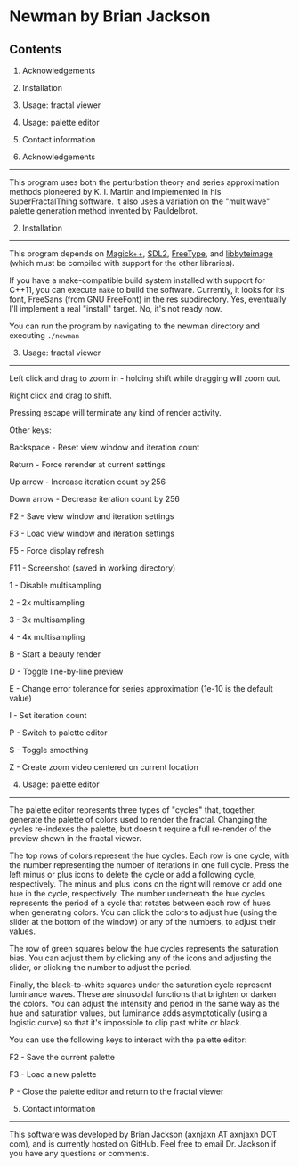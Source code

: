 Newman by Brian Jackson
=======================

Contents
--------

1. Acknowledgements
2. Installation
3. Usage: fractal viewer
4. Usage: palette editor
5. Contact information

1. Acknowledgements
-------------------

This program uses both the perturbation theory and series approximation methods pioneered by K. I.
Martin and implemented in his SuperFractalThing software. It also uses a variation on the "multiwave"
palette generation method invented by Pauldelbrot.

2. Installation
---------------

This program depends on [Magick++](http://www.imagemagick.org/Magick++/), [SDL2](http://libsdl.org), [FreeType](http://freetype.org), and
[libbyteimage](http://github.com/axnjaxn/libbyteimage) (which must be compiled with support for the other libraries).

If you have a make-compatible build system installed with support for C++11, you can execute `make` to
build the software. Currently, it looks for its font, FreeSans (from GNU FreeFont) in the res
subdirectory. Yes, eventually I'll implement a real "install" target. No, it's not ready now.

You can run the program by navigating to the newman directory and executing `./newman`

3. Usage: fractal viewer
------------------------

Left click and drag to zoom in - holding shift while dragging will zoom out.

Right click and drag to shift.

Pressing escape will terminate any kind of render activity.

Other keys:

Backspace - Reset view window and iteration count

Return - Force rerender at current settings

Up arrow - Increase iteration count by 256

Down arrow - Decrease iteration count by 256

F2 - Save view window and iteration settings

F3 - Load view window and iteration settings

F5 - Force display refresh

F11 - Screenshot (saved in working directory)

1 - Disable multisampling

2 - 2x multisampling

3 - 3x multisampling

4 - 4x multisampling

B - Start a beauty render

D - Toggle line-by-line preview

E - Change error tolerance for series approximation (1e-10 is the default value)

I - Set iteration count

P - Switch to palette editor

S - Toggle smoothing

Z - Create zoom video centered on current location

4. Usage: palette editor
------------------------

The palette editor represents three types of "cycles" that, together, generate the palette of colors
used to render the fractal. Changing the cycles re-indexes the palette, but doesn't require a full
re-render of the preview shown in the fractal viewer.

The top rows of colors represent the hue cycles. Each row is one cycle, with the number representing
the number of iterations in one full cycle. Press the left minus or plus icons to delete the cycle or
add a following cycle, respectively. The minus and plus icons on the right will remove or add one hue
in the cycle, respectively. The number underneath the hue cycles represents the period of a cycle that
rotates between each row of hues when generating colors. You can click the colors to adjust hue (using
the slider at the bottom of the window) or any of the numbers, to adjust their values.

The row of green squares below the hue cycles represents the saturation bias. You can adjust them by
clicking any of the icons and adjusting the slider, or clicking the number to adjust the period.

Finally, the black-to-white squares under the saturation cycle represent luminance waves. These are
sinusoidal functions that brighten or darken the colors. You can adjust the intensity and period in
the same way as the hue and saturation values, but luminance adds asymptotically (using a logistic
curve) so that it's impossible to clip past white or black.

You can use the following keys to interact with the palette editor:

F2 - Save the current palette

F3 - Load a new palette

P - Close the palette editor and return to the fractal viewer

5. Contact information
----------------------

This software was developed by Brian Jackson (axnjaxn AT axnjaxn DOT com), and is currently hosted on
GitHub. Feel free to email Dr. Jackson if you have any questions or comments.